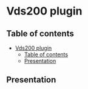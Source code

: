 <!--
SPDX-FileCopyrightText: 2024 Benoit Rolandeau <benoit.rolandeau@allcircuits.com>

SPDX-License-Identifier: LicenseRef-ALLCircuits-ACT-1.1
-->

# Vds200 plugin

## Table of contents

- [Vds200 plugin](#vds200-plugin)
  - [Table of contents](#table-of-contents)
  - [Presentation](#presentation)

## Presentation
